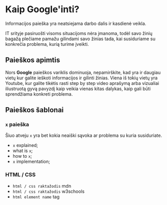 # Kaip Google'inti?

Informacijos paieška yra neatsiejama darbo dalis ir kasdienė veikla.

IT srityje pasiruošti visoms situacijoms nėra įmanoma, todėl savo žinių bagažą plečiame pamažu gilindami savo žinias tada, kai susiduriame su konkrečia problema, kurią turime įveikti.

## Paieškos apimtis

Nors **Google** paieškos variklis dominuoja, nepamirškite, kad yra ir daugiau vietų kur galite ieškoti informacijos ir gilinti žinias. Viena iš tokių vietų yra Youtube, kur galite tikėtis rasti step by step video aprašymą arba vizualiai iliustruotą gyvą pavyzdį kaip veikia vienas kitas dalykas, kaip gali būti sprendžiama konkreti problema.

## Paieškos šablonai

### `x` paieška

Šiuo atveju `x` yra bet kokia neaiški sąvoka ar problema su kuria susiduriate.

-   `x` explained;
-   what is `x`;
-   how to `x`;
-   `x` implementation;

### HTML / CSS

-   `html / css raktažodis` mdn
-   `html / css raktažodis` w3schools
-   `html element name` tag
